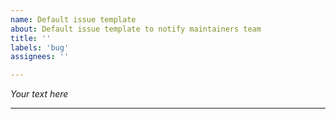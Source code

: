 ```yaml
---
name: Default issue template
about: Default issue template to notify maintainers team
title: ''
labels: 'bug'
assignees: ''

---
```


_Your text here_

---

